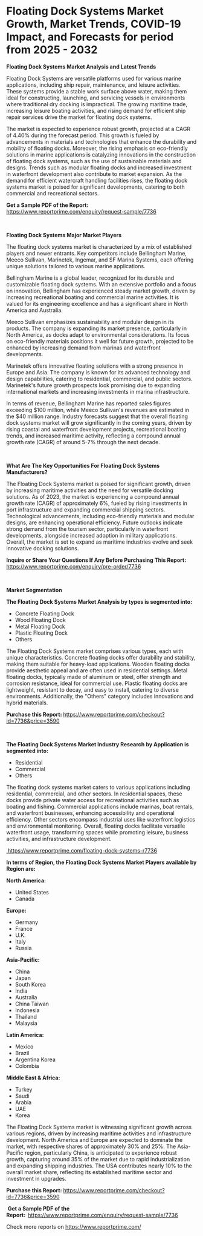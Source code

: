 <p><h1>Floating Dock Systems Market Growth, Market Trends, COVID-19 Impact, and Forecasts for period from 2025 - 2032</h1></p><p><strong>Floating Dock Systems Market Analysis and Latest Trends</strong></p>
<p><p>Floating Dock Systems are versatile platforms used for various marine applications, including ship repair, maintenance, and leisure activities. These systems provide a stable work surface above water, making them ideal for constructing, launching, and servicing vessels in environments where traditional dry docking is impractical. The growing maritime trade, increasing leisure boating activities, and rising demand for efficient ship repair services drive the market for floating dock systems.</p><p>The market is expected to experience robust growth, projected at a CAGR of 4.40% during the forecast period. This growth is fueled by advancements in materials and technologies that enhance the durability and mobility of floating docks. Moreover, the rising emphasis on eco-friendly solutions in marine applications is catalyzing innovations in the construction of floating dock systems, such as the use of sustainable materials and designs. Trends such as modular floating docks and increased investment in waterfront development also contribute to market expansion. As the demand for efficient watercraft handling facilities rises, the floating dock systems market is poised for significant developments, catering to both commercial and recreational sectors.</p></p>
<p><strong>Get a Sample PDF of the Report:&nbsp;</strong> <a href="https://www.reportprime.com/enquiry/request-sample/7736?utm_campaign=1789&utm_medium=2&utm_source=Github&utm_content=ia&utm_term=19032025&utm_id=floating-dock-systems">https://www.reportprime.com/enquiry/request-sample/7736</a></p>
<p>&nbsp;</p>
<p><strong>Floating Dock Systems Major Market Players</strong></p>
<p><p>The floating dock systems market is characterized by a mix of established players and newer entrants. Key competitors include Bellingham Marine, Meeco Sullivan, Marinetek, Ingemar, and SF Marina Systems, each offering unique solutions tailored to various marine applications.</p><p>Bellingham Marine is a global leader, recognized for its durable and customizable floating dock systems. With an extensive portfolio and a focus on innovation, Bellingham has experienced steady market growth, driven by increasing recreational boating and commercial marine activities. It is valued for its engineering excellence and has a significant share in North America and Australia.</p><p>Meeco Sullivan emphasizes sustainability and modular design in its products. The company is expanding its market presence, particularly in North America, as docks adapt to environmental considerations. Its focus on eco-friendly materials positions it well for future growth, projected to be enhanced by increasing demand from marinas and waterfront developments.</p><p>Marinetek offers innovative floating solutions with a strong presence in Europe and Asia. The company is known for its advanced technology and design capabilities, catering to residential, commercial, and public sectors. Marinetek's future growth prospects look promising due to expanding international markets and increasing investments in marina infrastructure.</p><p>In terms of revenue, Bellingham Marine has reported sales figures exceeding $100 million, while Meeco Sullivan's revenues are estimated in the $40 million range. Industry forecasts suggest that the overall floating dock systems market will grow significantly in the coming years, driven by rising coastal and waterfront development projects, recreational boating trends, and increased maritime activity, reflecting a compound annual growth rate (CAGR) of around 5-7% through the next decade.</p></p>
<p>&nbsp;</p>
<p><strong>What Are The Key Opportunities For Floating Dock Systems Manufacturers?</strong></p>
<p><p>The Floating Dock Systems market is poised for significant growth, driven by increasing maritime activities and the need for versatile docking solutions. As of 2023, the market is experiencing a compound annual growth rate (CAGR) of approximately 6%, fueled by rising investments in port infrastructure and expanding commercial shipping sectors. Technological advancements, including eco-friendly materials and modular designs, are enhancing operational efficiency. Future outlooks indicate strong demand from the tourism sector, particularly in waterfront developments, alongside increased adoption in military applications. Overall, the market is set to expand as maritime industries evolve and seek innovative docking solutions.</p></p>
<p><strong>Inquire or Share Your Questions If Any Before Purchasing This Report:</strong> <a href="https://www.reportprime.com/enquiry/pre-order/7736?utm_campaign=1789&utm_medium=2&utm_source=Github&utm_content=ia&utm_term=19032025&utm_id=floating-dock-systems">https://www.reportprime.com/enquiry/pre-order/7736</a></p>
<p>&nbsp;</p>
<p><strong>Market Segmentation</strong></p>
<p><strong>The Floating Dock Systems Market Analysis by types is segmented into:</strong></p>
<p><ul><li>Concrete Floating Dock</li><li>Wood Floating Dock</li><li>Metal Floating Dock</li><li>Plastic Floating Dock</li><li>Others</li></ul></p>
<p><p>The Floating Dock Systems market comprises various types, each with unique characteristics. Concrete floating docks offer durability and stability, making them suitable for heavy-load applications. Wooden floating docks provide aesthetic appeal and are often used in residential settings. Metal floating docks, typically made of aluminum or steel, offer strength and corrosion resistance, ideal for commercial use. Plastic floating docks are lightweight, resistant to decay, and easy to install, catering to diverse environments. Additionally, the "Others" category includes innovations and hybrid materials.</p></p>
<p><strong>Purchase this Report:&nbsp;</strong><a href="https://www.reportprime.com/checkout?id=7736&price=3590&utm_campaign=1789&utm_medium=2&utm_source=Github&utm_content=ia&utm_term=19032025&utm_id=floating-dock-systems">https://www.reportprime.com/checkout?id=7736&price=3590</a></p>
<p>&nbsp;</p>
<p><strong>The Floating Dock Systems Market Industry Research by Application is segmented into:</strong></p>
<p><ul><li>Residential</li><li>Commercial</li><li>Others</li></ul></p>
<p><p>The floating dock systems market caters to various applications including residential, commercial, and other sectors. In residential spaces, these docks provide private water access for recreational activities such as boating and fishing. Commercial applications include marinas, boat rentals, and waterfront businesses, enhancing accessibility and operational efficiency. Other sectors encompass industrial uses like waterfront logistics and environmental monitoring. Overall, floating docks facilitate versatile waterfront usage, transforming spaces while promoting leisure, business activities, and infrastructure development.</p></p>
<p><a href="https://www.reportprime.com/floating-dock-systems-r7736?utm_campaign=1789&utm_medium=2&utm_source=Github&utm_content=ia&utm_term=19032025&utm_id=floating-dock-systems">&nbsp;https://www.reportprime.com/floating-dock-systems-r7736</a></p>
<p><strong>In terms of Region, the Floating Dock Systems Market Players available by Region are:</strong></p>
<p>
    <p> <strong> North America: </strong>
        <ul>
            <li>United States</li>
            <li>Canada</li>
        </ul>
        </p> 
    <p> <strong> Europe: </strong>
        <ul>
            <li>Germany</li>
            <li>France</li>
            <li>U.K.</li>
            <li>Italy</li>
            <li>Russia</li>
        </ul>
        </p> 
    <p> <strong> Asia-Pacific: </strong>
        <ul>
            <li>China</li>
            <li>Japan</li>
            <li>South Korea</li>
            <li>India</li>
            <li>Australia</li>
            <li>China Taiwan</li>
            <li>Indonesia</li>
            <li>Thailand</li>
            <li>Malaysia</li>
        </ul>
        </p> 
    <p> <strong> Latin America: </strong>
        <ul>
            <li>Mexico</li>
            <li>Brazil</li>
            <li>Argentina Korea</li>
            <li>Colombia</li>
        </ul>
        </p> 
    <p> <strong> Middle East & Africa: </strong>
        <ul>
            <li>Turkey</li>
            <li>Saudi</li>
            <li>Arabia</li>
            <li>UAE</li>
            <li>Korea</li>
        </ul>
    </p>
    </p>
<p><p>The Floating Dock Systems market is witnessing significant growth across various regions, driven by increasing maritime activities and infrastructure development. North America and Europe are expected to dominate the market, with respective shares of approximately 30% and 25%. The Asia-Pacific region, particularly China, is anticipated to experience robust growth, capturing around 35% of the market due to rapid industrialization and expanding shipping industries. The USA contributes nearly 10% to the overall market share, reflecting its established maritime sector and investment in upgrades.</p></p>
<p><strong>Purchase this Report: </strong><a href="https://www.reportprime.com/checkout?id=7736&price=3590&utm_campaign=1789&utm_medium=2&utm_source=Github&utm_content=ia&utm_term=19032025&utm_id=floating-dock-systems">https://www.reportprime.com/checkout?id=7736&price=3590</a></p>
<p>&nbsp;<strong>Get a Sample PDF of the Report:&nbsp;&nbsp;</strong><a href="https://www.reportprime.com/enquiry/request-sample/7736?utm_campaign=1789&utm_medium=2&utm_source=Github&utm_content=ia&utm_term=19032025&utm_id=floating-dock-systems">https://www.reportprime.com/enquiry/request-sample/7736</a></p>
<p><strong></strong></p>
<p>Check more reports on <a href="https://www.reportprime.com/?utm_campaign=1789&utm_medium=2&utm_source=Github&utm_content=ia&utm_term=19032025&utm_id=floating-dock-systems">https://www.reportprime.com/</a></p>